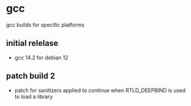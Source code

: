 # gcc

gcc builds for specific platforms

## initial relelase

- gcc 14.2 for debian 12

## patch build 2

- patch for sanitizers applied to continue when RTLD_DEEPBIND is used to load a library
